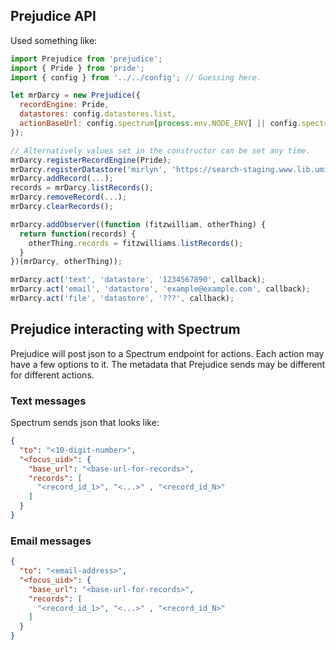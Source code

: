 ## Prejudice API

Used something like:

```javascript
import Prejudice from 'prejudice';
import { Pride } from 'pride';
import { config } from '../../config'; // Guessing here.

let mrDarcy = new Prejudice({
  recordEngine: Pride,
  datastores: config.datastores.list,
  actionBaseUrl: config.spectrum[process.env.NODE_ENV] || config.spectrum.development
});

// Alternatively values set in the constructor can be set any time.
mrDarcy.registerRecordEngine(Pride);
mrDarcy.registerDatastore('mirlyn', 'https://search-staging.www.lib.umich.edu/catalog/record');
mrDarcy.addRecord(...);
records = mrDarcy.listRecords();
mrDarcy.removeRecord(...);
mrDarcy.clearRecords();

mrDarcy.addObserver((function (fitzwilliam, otherThing) {
  return function(records) {
    otherThing.records = fitzwilliams.listRecords();
  }
})(mrDarcy, otherThing));

mrDarcy.act('text', 'datastore', '1234567890', callback);
mrDarcy.act('email', 'datastore', 'example@example.com', callback);
mrDarcy.act('file', 'datastore', '???', callback);

```

## Prejudice interacting with Spectrum
Prejudice will post json to a Spectrum endpoint for actions.  Each action may have a few options to it.
The metadata that Prejudice sends may be different for different actions.

### Text messages
Spectrum sends json that looks like:

```json
{
  "to": "<10-digit-number>",
  "<focus_uid>": {
    "base_url": "<base-url-for-records>",
    "records": [
      "<record_id_1>", "<...>" , "<record_id_N>"
    ]
  }
}
```

### Email messages
```json
{
  "to": "<email-address>",
  "<focus_uid>": {
    "base_url": "<base-url-for-records>",
    "records": [
      "<record_id_1>", "<...>" , "<record_id_N>"
    ]
  }
}
```
